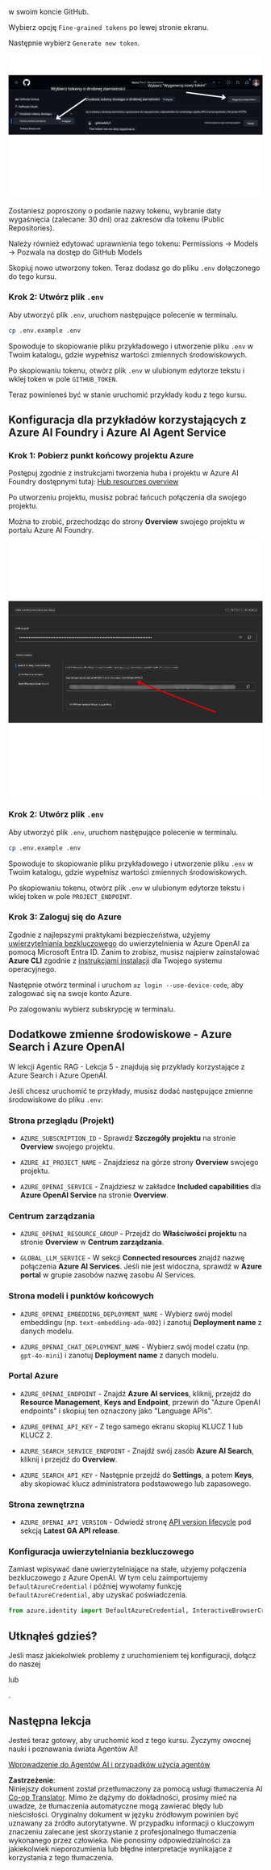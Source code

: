 <!--
CO_OP_TRANSLATOR_METADATA:
{
  "original_hash": "76945069b52a49cd0432ae3e0b0ba22e",
  "translation_date": "2025-07-12T07:49:34+00:00",
  "source_file": "00-course-setup/README.md",
  "language_code": "pl"
}
-->
w swoim koncie GitHub.

Wybierz opcję `Fine-grained tokens` po lewej stronie ekranu.

Następnie wybierz `Generate new token`.

![Generate Token](../../../translated_images/generate-token.9748d7585dd004cb4119b5aac724baff49c3a85791701b5e8ba3274b037c5b66.pl.png)

Zostaniesz poproszony o podanie nazwy tokenu, wybranie daty wygaśnięcia (zalecane: 30 dni) oraz zakresów dla tokenu (Public Repositories).

Należy również edytować uprawnienia tego tokenu: Permissions -> Models -> Pozwala na dostęp do GitHub Models

Skopiuj nowo utworzony token. Teraz dodasz go do pliku `.env` dołączonego do tego kursu.

### Krok 2: Utwórz plik `.env`

Aby utworzyć plik `.env`, uruchom następujące polecenie w terminalu.

```bash
cp .env.example .env
```

Spowoduje to skopiowanie pliku przykładowego i utworzenie pliku `.env` w Twoim katalogu, gdzie wypełnisz wartości zmiennych środowiskowych.

Po skopiowaniu tokenu, otwórz plik `.env` w ulubionym edytorze tekstu i wklej token w pole `GITHUB_TOKEN`.

Teraz powinieneś być w stanie uruchomić przykłady kodu z tego kursu.

## Konfiguracja dla przykładów korzystających z Azure AI Foundry i Azure AI Agent Service

### Krok 1: Pobierz punkt końcowy projektu Azure

Postępuj zgodnie z instrukcjami tworzenia huba i projektu w Azure AI Foundry dostępnymi tutaj: [Hub resources overview](https://learn.microsoft.com/en-us/azure/ai-foundry/concepts/ai-resources)

Po utworzeniu projektu, musisz pobrać łańcuch połączenia dla swojego projektu.

Można to zrobić, przechodząc do strony **Overview** swojego projektu w portalu Azure AI Foundry.

![Project Connection String](../../../translated_images/project-endpoint.8cf04c9975bbfbf18f6447a599550edb052e52264fb7124d04a12e6175e330a5.pl.png)

### Krok 2: Utwórz plik `.env`

Aby utworzyć plik `.env`, uruchom następujące polecenie w terminalu.

```bash
cp .env.example .env
```

Spowoduje to skopiowanie pliku przykładowego i utworzenie pliku `.env` w Twoim katalogu, gdzie wypełnisz wartości zmiennych środowiskowych.

Po skopiowaniu tokenu, otwórz plik `.env` w ulubionym edytorze tekstu i wklej token w pole `PROJECT_ENDPOINT`.

### Krok 3: Zaloguj się do Azure

Zgodnie z najlepszymi praktykami bezpieczeństwa, użyjemy [uwierzytelniania bezkluczowego](https://learn.microsoft.com/azure/developer/ai/keyless-connections?tabs=csharp%2Cazure-cli?WT.mc_id=academic-105485-koreyst) do uwierzytelnienia w Azure OpenAI za pomocą Microsoft Entra ID. Zanim to zrobisz, musisz najpierw zainstalować **Azure CLI** zgodnie z [instrukcjami instalacji](https://learn.microsoft.com/cli/azure/install-azure-cli?WT.mc_id=academic-105485-koreyst) dla Twojego systemu operacyjnego.

Następnie otwórz terminal i uruchom `az login --use-device-code`, aby zalogować się na swoje konto Azure.

Po zalogowaniu wybierz subskrypcję w terminalu.

## Dodatkowe zmienne środowiskowe - Azure Search i Azure OpenAI

W lekcji Agentic RAG - Lekcja 5 - znajdują się przykłady korzystające z Azure Search i Azure OpenAI.

Jeśli chcesz uruchomić te przykłady, musisz dodać następujące zmienne środowiskowe do pliku `.env`:

### Strona przeglądu (Projekt)

- `AZURE_SUBSCRIPTION_ID` - Sprawdź **Szczegóły projektu** na stronie **Overview** swojego projektu.

- `AZURE_AI_PROJECT_NAME` - Znajdziesz na górze strony **Overview** swojego projektu.

- `AZURE_OPENAI_SERVICE` - Znajdziesz w zakładce **Included capabilities** dla **Azure OpenAI Service** na stronie **Overview**.

### Centrum zarządzania

- `AZURE_OPENAI_RESOURCE_GROUP` - Przejdź do **Właściwości projektu** na stronie **Overview** w **Centrum zarządzania**.

- `GLOBAL_LLM_SERVICE` - W sekcji **Connected resources** znajdź nazwę połączenia **Azure AI Services**. Jeśli nie jest widoczna, sprawdź w **Azure portal** w grupie zasobów nazwę zasobu AI Services.

### Strona modeli i punktów końcowych

- `AZURE_OPENAI_EMBEDDING_DEPLOYMENT_NAME` - Wybierz swój model embeddingu (np. `text-embedding-ada-002`) i zanotuj **Deployment name** z danych modelu.

- `AZURE_OPENAI_CHAT_DEPLOYMENT_NAME` - Wybierz swój model czatu (np. `gpt-4o-mini`) i zanotuj **Deployment name** z danych modelu.

### Portal Azure

- `AZURE_OPENAI_ENDPOINT` - Znajdź **Azure AI services**, kliknij, przejdź do **Resource Management**, **Keys and Endpoint**, przewiń do "Azure OpenAI endpoints" i skopiuj ten oznaczony jako "Language APIs".

- `AZURE_OPENAI_API_KEY` - Z tego samego ekranu skopiuj KLUCZ 1 lub KLUCZ 2.

- `AZURE_SEARCH_SERVICE_ENDPOINT` - Znajdź swój zasób **Azure AI Search**, kliknij i przejdź do **Overview**.

- `AZURE_SEARCH_API_KEY` - Następnie przejdź do **Settings**, a potem **Keys**, aby skopiować klucz administratora podstawowego lub zapasowego.

### Strona zewnętrzna

- `AZURE_OPENAI_API_VERSION` - Odwiedź stronę [API version lifecycle](https://learn.microsoft.com/en-us/azure/ai-services/openai/api-version-deprecation#latest-ga-api-release) pod sekcją **Latest GA API release**.

### Konfiguracja uwierzytelniania bezkluczowego

Zamiast wpisywać dane uwierzytelniające na stałe, użyjemy połączenia bezkluczowego z Azure OpenAI. W tym celu zaimportujemy `DefaultAzureCredential` i później wywołamy funkcję `DefaultAzureCredential`, aby uzyskać poświadczenia.

```python
from azure.identity import DefaultAzureCredential, InteractiveBrowserCredential
```

## Utknąłeś gdzieś?

Jeśli masz jakiekolwiek problemy z uruchomieniem tej konfiguracji, dołącz do naszej

lub

.

## Następna lekcja

Jesteś teraz gotowy, aby uruchomić kod z tego kursu. Życzymy owocnej nauki i poznawania świata Agentów AI!

[Wprowadzenie do Agentów AI i przypadków użycia agentów](../01-intro-to-ai-agents/README.md)

**Zastrzeżenie**:  
Niniejszy dokument został przetłumaczony za pomocą usługi tłumaczenia AI [Co-op Translator](https://github.com/Azure/co-op-translator). Mimo że dążymy do dokładności, prosimy mieć na uwadze, że tłumaczenia automatyczne mogą zawierać błędy lub nieścisłości. Oryginalny dokument w języku źródłowym powinien być uznawany za źródło autorytatywne. W przypadku informacji o kluczowym znaczeniu zalecane jest skorzystanie z profesjonalnego tłumaczenia wykonanego przez człowieka. Nie ponosimy odpowiedzialności za jakiekolwiek nieporozumienia lub błędne interpretacje wynikające z korzystania z tego tłumaczenia.